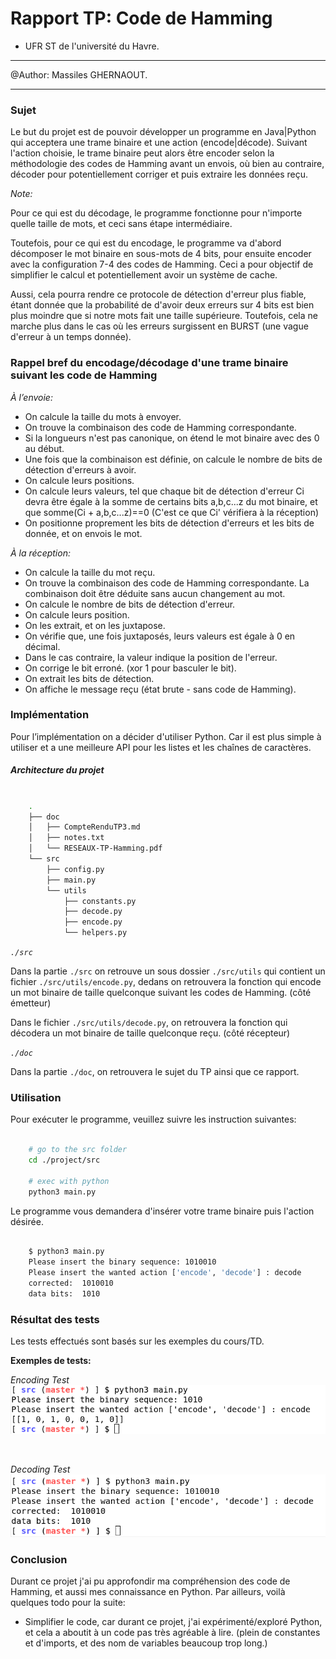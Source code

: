 
# Rapport TP: Code de Hamming

- UFR ST de l'université du Havre.

---

@Author: Massiles GHERNAOUT.

---



### Sujet

Le but du projet est de pouvoir développer un programme en Java|Python qui
acceptera une trame binaire et une action (encode|décode). Suivant l'action
choisie, le trame binaire peut alors être encoder selon la méthodologie des
codes de Hamming avant un envois, où bien au contraire, décoder pour
potentiellement corriger et puis extraire les données reçu.


*Note:*

Pour ce qui est du décodage, le programme fonctionne pour n'importe quelle
taille de mots, et ceci sans étape intermédiaire.

Toutefois, pour ce qui est du encodage, le programme va d'abord décomposer le
mot binaire en sous-mots de 4 bits, pour ensuite encoder avec la configuration
7-4 des codes de Hamming. Ceci a pour objectif de simplifier le calcul et
potentiellement avoir un système de cache.

Aussi, cela pourra rendre ce protocole de détection d'erreur plus fiable, étant
donnée que la probabilité de d'avoir deux erreurs sur 4 bits est bien plus
moindre que si notre mots fait une taille supérieure. Toutefois, cela ne
marche plus dans le cas où les erreurs surgissent en BURST (une vague d'erreur
à un temps donnée).



### Rappel bref du encodage/décodage d'une trame binaire suivant les code de Hamming

*À l’envoie:*

- On calcule la taille du mots à envoyer.
- On trouve la combinaison des code de Hamming correspondante.
- Si la longueurs n'est pas canonique, on étend le mot binaire avec des 0 au début.
- Une fois que la combinaison est définie, on calcule le nombre de bits de
  détection d'erreurs à avoir.
- On calcule leurs positions.
- On calcule leurs valeurs, tel que chaque bit de détection d'erreur Ci devra être égale
  à la somme de certains bits a,b,c...z  du mot binaire, et que somme(Ci + a,b,c...z)==0
  (C'est ce que Ci' vérifiera à la réception)
- On positionne proprement les bits de détection d'erreurs et les bits de
  donnée, et on envois le mot. 

*À la réception:*

- On calcule la taille du mot reçu.
- On trouve la combinaison des code de Hamming correspondante. La combinaison
  doit être déduite sans aucun changement au mot.
- On calcule le nombre de bits de détection d'erreur. 
- On calcule leurs position.
- On les extrait, et on les juxtapose.
- On vérifie que, une fois juxtaposés, leurs valeurs est égale à 0 en décimal.
- Dans le cas contraire, la valeur indique la position de l'erreur.
- On corrige le bit erroné. (xor 1 pour basculer le bit).
- On extrait les bits de détection.
- On affiche le message reçu (état brute - sans code de Hamming).



### Implémentation 

Pour l’implémentation on a décider d'utiliser Python. Car il est plus simple à
utiliser et a une meilleure API pour les listes et les chaînes de caractères.

##### Architecture du projet 

```sh

    .
    ├── doc
    │   ├── CompteRenduTP3.md
    │   ├── notes.txt
    │   └── RESEAUX-TP-Hamming.pdf
    └── src
        ├── config.py
        ├── main.py
        └── utils
            ├── constants.py
            ├── decode.py
            ├── encode.py
            └── helpers.py 


```

*`./src`*

Dans la partie `./src` on retrouve un sous dossier `./src/utils` qui contient
un fichier `./src/utils/encode.py`, dedans on retrouvera la fonction qui encode
un mot binaire de taille quelconque suivant les codes de Hamming. (côté
émetteur)


Dans le fichier `./src/utils/decode.py`, on retrouvera la fonction qui décodera
un mot binaire de taille quelconque reçu. (côté récepteur)




*`./doc`*

Dans la partie `./doc`, on retrouvera le sujet du TP  ainsi que ce rapport.


### Utilisation

Pour exécuter le programme, veuillez suivre les instruction suivantes:

```bash

    # go to the src folder
    cd ./project/src

    # exec with python 
    python3 main.py

```

Le programme vous demandera d'insérer votre trame binaire puis l'action désirée.

```bash

    $ python3 main.py 
    Please insert the binary sequence: 1010010
    Please insert the wanted action ['encode', 'decode'] : decode
    corrected:  1010010
    data bits:  1010

```


### Résultat des tests

Les tests effectués sont basés sur les exemples du cours/TD.


**Exemples de tests:**


*Encoding Test*
![encode-test-resutl](./encode-test-result.png)

<br>


*Decoding Test*
![decode-test-resutl](./decode-test-result.png)






### Conclusion

Durant ce projet j'ai pu approfondir ma compréhension des code de Hamming, et
aussi mes connaissance en Python. Par ailleurs, voilà quelques todo pour la
suite: 

* Simplifier le code, car durant ce projet, j'ai expérimenté/exploré Python,
  et cela a aboutit à un code pas très agréable à lire. (plein de constantes et
  d'imports, et des nom de variables beaucoup trop long.) 



